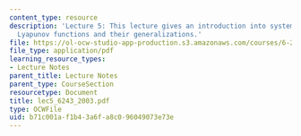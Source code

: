 ```yaml
---
content_type: resource
description: 'Lecture 5: This lecture gives an introduction into system analysis using
  Lyapunov functions and their generalizations.'
file: https://ol-ocw-studio-app-production.s3.amazonaws.com/courses/6-243j-dynamics-of-nonlinear-systems-fall-2003/b71c001af1b43a6fa8c096049073e73e_lec5_6243_2003.pdf
file_type: application/pdf
learning_resource_types:
- Lecture Notes
parent_title: Lecture Notes
parent_type: CourseSection
resourcetype: Document
title: lec5_6243_2003.pdf
type: OCWFile
uid: b71c001a-f1b4-3a6f-a8c0-96049073e73e
---
```

